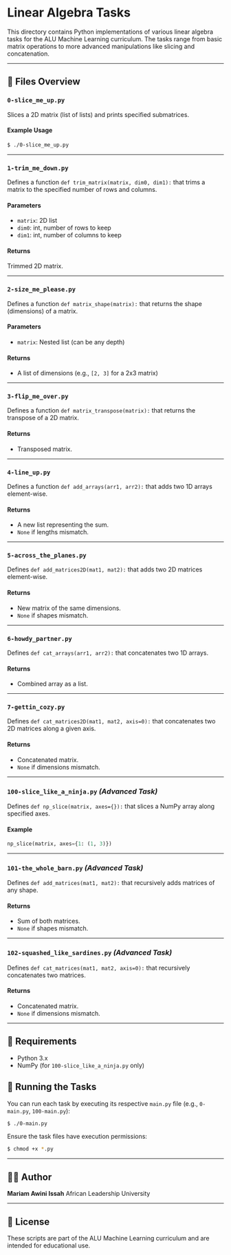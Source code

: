 # Linear Algebra Tasks

This directory contains Python implementations of various linear algebra tasks for the ALU Machine Learning curriculum. The tasks range from basic matrix operations to more advanced manipulations like slicing and concatenation.

---

## 📁 Files Overview

### `0-slice_me_up.py`

Slices a 2D matrix (list of lists) and prints specified submatrices.

#### Example Usage

```bash
$ ./0-slice_me_up.py
```

---

### `1-trim_me_down.py`

Defines a function `def trim_matrix(matrix, dim0, dim1):` that trims a matrix to the specified number of rows and columns.

#### Parameters

* `matrix`: 2D list
* `dim0`: int, number of rows to keep
* `dim1`: int, number of columns to keep

#### Returns

Trimmed 2D matrix.

---

### `2-size_me_please.py`

Defines a function `def matrix_shape(matrix):` that returns the shape (dimensions) of a matrix.

#### Parameters

* `matrix`: Nested list (can be any depth)

#### Returns

* A list of dimensions (e.g., `[2, 3]` for a 2x3 matrix)

---

### `3-flip_me_over.py`

Defines a function `def matrix_transpose(matrix):` that returns the transpose of a 2D matrix.

#### Returns

* Transposed matrix.

---

### `4-line_up.py`

Defines a function `def add_arrays(arr1, arr2):` that adds two 1D arrays element-wise.

#### Returns

* A new list representing the sum.
* `None` if lengths mismatch.

---

### `5-across_the_planes.py`

Defines `def add_matrices2D(mat1, mat2):` that adds two 2D matrices element-wise.

#### Returns

* New matrix of the same dimensions.
* `None` if shapes mismatch.

---

### `6-howdy_partner.py`

Defines `def cat_arrays(arr1, arr2):` that concatenates two 1D arrays.

#### Returns

* Combined array as a list.

---

### `7-gettin_cozy.py`

Defines `def cat_matrices2D(mat1, mat2, axis=0):` that concatenates two 2D matrices along a given axis.

#### Returns

* Concatenated matrix.
* `None` if dimensions mismatch.

---

### `100-slice_like_a_ninja.py` *(Advanced Task)*

Defines `def np_slice(matrix, axes={}):` that slices a NumPy array along specified axes.

#### Example

```python
np_slice(matrix, axes={1: (1, 3)})
```

---

### `101-the_whole_barn.py` *(Advanced Task)*

Defines `def add_matrices(mat1, mat2):` that recursively adds matrices of any shape.

#### Returns

* Sum of both matrices.
* `None` if shapes mismatch.

---

### `102-squashed_like_sardines.py` *(Advanced Task)*

Defines `def cat_matrices(mat1, mat2, axis=0):` that recursively concatenates two matrices.

#### Returns

* Concatenated matrix.
* `None` if dimensions mismatch.

---

## 🧰 Requirements

* Python 3.x
* NumPy (for `100-slice_like_a_ninja.py` only)

## 🚀 Running the Tasks

You can run each task by executing its respective `main.py` file (e.g., `0-main.py`, `100-main.py`):

```bash
$ ./0-main.py
```

Ensure the task files have execution permissions:

```bash
$ chmod +x *.py
```

---

## 🧑‍💻 Author

**Mariam Awini Issah**
African Leadership University

---

## 📜 License

These scripts are part of the ALU Machine Learning curriculum and are intended for educational use.
